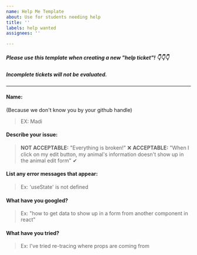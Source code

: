 ```yaml
---
name: Help Me Template
about: Use for students needing help
title: ''
labels: help wanted
assignees: ''

---
```


##### Please use this template when creating a new "help ticket"! 👇👇👇 

##### _Incomplete tickets will not be evaluated._
---
#### Name:
(Because we don't know you by your github handle)
> EX: Madi

#### Describe your issue:
>  **NOT ACCEPTABLE:** "Everything is broken!" ❌
>  **ACCEPTABLE:** "When I click on my edit button, my animal's information doesn't show up in the animal edit form" ✔

#### List any error messages that appear:
> Ex: 'useState' is not defined

#### What have you googled?
> Ex: "how to get data to show up in a form from another component in react"

#### What have you tried?
> Ex: I've tried re-tracing where props are coming from
